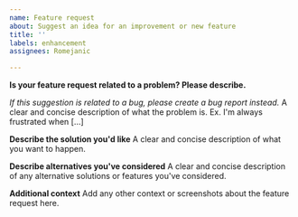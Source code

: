 ```yaml
---
name: Feature request
about: Suggest an idea for an improvement or new feature
title: ''
labels: enhancement
assignees: Romejanic

---
```


**Is your feature request related to a problem? Please describe.**

*If this suggestion is related to a bug, please create a bug report instead.*
A clear and concise description of what the problem is. Ex. I'm always frustrated when [...]

**Describe the solution you'd like**
A clear and concise description of what you want to happen.

**Describe alternatives you've considered**
A clear and concise description of any alternative solutions or features you've considered.

**Additional context**
Add any other context or screenshots about the feature request here.
